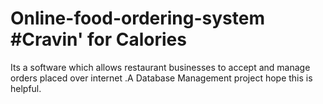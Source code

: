 # Online-food-ordering-system #Cravin' for Calories
Its a software which allows restaurant businesses to accept and manage orders placed over internet .A Database Management project hope this is helpful.

